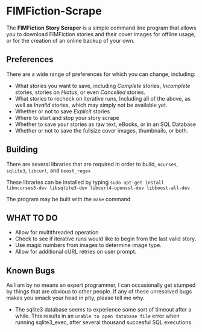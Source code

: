 # FIMFiction-Scrape

The **FIMFiction Story Scraper** is a simple command line program that allows you to download FIMFiction stories and their cover images for offline usage, or for the creation of an online backup of your own.

## Preferences

There are a wide range of preferences for which you can change, including:

- What stories you want to save, including *Complete* stories, *Incomplete* stories, stories on *Hiatus*, or even *Cancelled* stories.
- What stories to recheck on iterative runs, Including all of the above, as well as *Invalid* stories, which may simply not be available yet.
- Whether or not to save *Explicit* stories
- Where to start and stop your story scrape
- Whether to save your stories as raw text, eBooks, or in an SQL Database
- Whether or not to save the fullsize cover images, thumbnails, or both.

## Building

There are several libraries that are required in order to build, `ncurses`, `sqlite3`, `libcurl`, and `boost_regex`

These libraries can be installed by typing `sudo apt-get install libncurses5-dev libsqlite3-dev libcurl4-openssl-dev libboost-all-dev`

The program may be built with the `make` command

## WHAT TO DO

- Allow for multithreaded operation
- Check to see if iterative runs would like to begin from the last valid story.
- Use magic numbers from images to determine image type.
- Allow for additional cURL retries on user prompt.

## Known Bugs

As I am by no means an expert programmer, I can occasionally get stumped by things that are obvious to other people. If any of these unresolved bugs makes you smack your head in pity, please tell me why.

- The sqlite3 database seems to experience some sort of timeout after a while. This results in an `unable to open database file` error when running sqlite3_exec, after several thousand succesful SQL executions.
